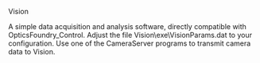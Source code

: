 Vision

A simple data acquisition and analysis software, directly compatible with OpticsFoundry_Control. Adjust the file Vision\exe\VisionParams.dat to your configuration. Use one of the CameraServer programs to transmit camera data to Vision. 

